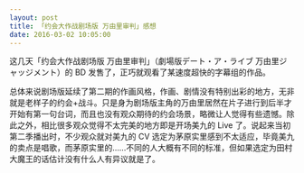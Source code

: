```yaml
---
layout: post
title: 「约会大作战剧场版 万由里审判」感想
date: 2016-03-02 10:05:00
---
```

这几天「约会大作战剧场版 万由里审判」（<span lang="ja">劇場版デート・ア・ライブ 万由里ジャッジメント</span>）的 BD 发售了，正巧就观看了某速度超快的字幕组的作品。

总体来说剧场版延续了第二期的作画风格，作画、剧情没有特别出彩的地方，无非就是老样子的约会+战斗。只是身为剧场版主角的万由里居然在片子进行到后半才开始有第一句台词，而且也没有观众期待的约会场景，略微让人觉得有些遗憾。除此之外，相比很多观众觉得不太完美的地方即是开场美九的 Live 了。说起来当初第二季播出时，不少观众就对美九的 CV 选定为茅原实里感到不太适应，毕竟美九的卖点是唱歌，而茅原实里的……不同的人大概有不同的标准，但如果选定为田村大魔王的话估计没有什么人有异议就是了。
